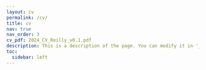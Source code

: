 ```yaml
---
layout: cv
permalink: /cv/
title: cv
nav: true
nav_order: 3
cv_pdf: 2024_CV_Reilly_v0.1.pdf
description: This is a description of the page. You can modify it in '_pages/cv.md'. You can also change or remove the top pdf download button.
toc:
  sidebar: left
---
```

